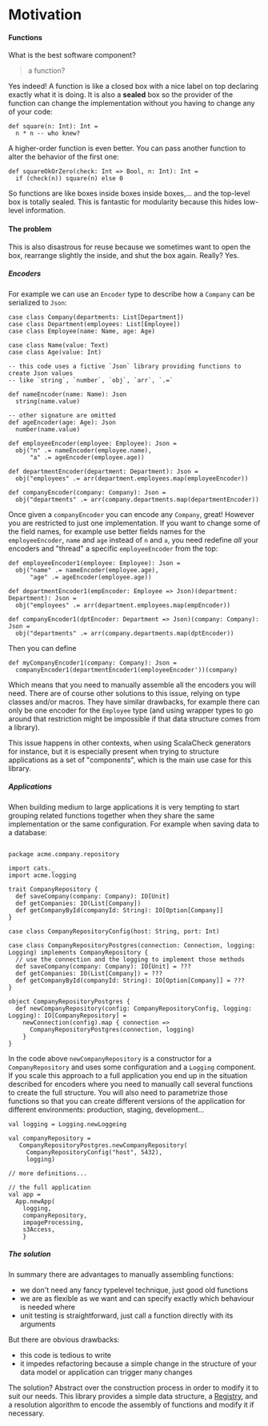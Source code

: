 # Motivation

#### Functions

What is the best software component?

> a function?

Yes indeed! A function is like a closed box with a nice label on top declaring exactly what it is doing. It is also a 
**sealed** box so the provider of the function can change the implementation without you having to change any of your code:

```
def square(n: Int): Int = 
  n * n -- who knew?
```

A higher-order function is even better. You can pass another function to alter the behavior of the first one:

```
def squareOkOrZero(check: Int => Bool, n: Int): Int =
  if (check(n)) square(n) else 0 
```

So functions are like boxes inside boxes inside boxes,... and the top-level box is totally sealed. This is fantastic 
for modularity because this hides low-level information.

#### The problem

This is also disastrous for reuse because we sometimes want to open the box, rearrange slightly the inside, and shut the 
box again. Really? Yes.

##### Encoders

For example we can use an `Encoder` type to describe how a `Company` can be serialized to `Json`:
```
case class Company(departments: List[Department])
case class Department(employees: List[Employee])
case class Employee(name: Name, age: Age)

case class Name(value: Text)
case class Age(value: Int)

-- this code uses a fictive `Json` library providing functions to create Json values
-- like `string`, `number`, `obj`, `arr`, `.=`

def nameEncoder(name: Name): Json
  string(name.value)

-- other signature are omitted
def ageEncoder(age: Age): Json
  number(name.value)

def employeeEncoder(employee: Employee): Json = 
  obj("n" .= nameEncoder(employee.name), 
      "a" .= ageEncoder(employee.age))
      
def departmentEncoder(department: Department): Json = 
  obj("employees" .= arr(department.employees.map(employeeEncoder))
  
def companyEncoder(company: Company): Json = 
  obj("departments" .= arr(company.departments.map(departmentEncoder))
```

Once given a `companyEncoder` you can encode any `Company`, great! However you are restricted to just one implementation. 
If you want to change some of the field names, for example use better fields names for the `employeeEncoder`, `name` and 
`age` instead of `n` and `a`, you need redefine *all* your encoders and "thread" a specific `employeeEncoder` from the top:
```
def employeeEncoder1(employee: Employee): Json =
  obj("name" .= nameEncoder(employee.age), 
      "age" .= ageEncoder(employee.age))

def departmentEncoder1(empEncoder: Employee => Json)(department: Department): Json =
  obj("employees" .= arr(department.employees.map(empEncoder))

def companyEncoder1(dptEncoder: Department => Json)(company: Company): Json =
  obj("departments" .= arr(company.departments.map(dptEncoder))
```

Then you can define
```
def myCompanyEncoder1(company: Company): Json =
  companyEncoder1(departmentEncoder1(employeeEncoder'))(company)
```
Which means that you need to manually assemble all the encoders you will need. There are of course other solutions to
 this issue, relying on type classes and/or macros. They have similar drawbacks, for example there can only be one encoder
for the `Employee` type (and using wrapper types to go around that restriction might be impossible if that data structure comes from a library).

This issue happens in other contexts, when using ScalaCheck generators for instance, but it is especially present when 
trying to structure applications as a set of "components", which is the main use case for this library.

##### Applications

When building medium to large applications it is very tempting to start grouping related functions together when they share 
the same implementation or the same configuration. For example when saving data to a database:
```

package acme.company.repository

import cats._
import acme.logging

trait CompanyRepository {
  def saveCompany(company: Company): IO[Unit]
  def getCompanies: IO(List[Company])
  def getCompanyById(companyId: String): IO[Option[Company]]
}

case class CompanyRepositoryConfig(host: String, port: Int)

case class CompanyRepositoryPostgres(connection: Connection, logging: Logging) implements CompanyRepository {
  // use the connection and the logging to implement those methods
  def saveCompany(company: Company): IO[Unit] = ???
  def getCompanies: IO(List[Company]) = ???
  def getCompanyById(companyId: String): IO[Option[Company]] = ???
}

object CompanyRepositoryPostgres {
  def newCompanyRepository(config: CompanyRepositoryConfig, logging: Logging): IO[CompanyRepository] =
    newConnection(config).map { connection =>
      CompanyRepositoryPostgres(connection, logging)
    } 
}

```

In the code above `newCompanyRepository` is a constructor for a `CompanyRepository` and uses some configuration and a `Logging` component.
 If you scale this approach to a full application you end up in the situation described for encoders where you need to
  manually call several functions to create the full structure. You will also need to parametrize those functions so that
   you can create different versions of the application for different environments: production, staging, development...

```
val logging = Logging.newLoggeing

val companyRepository =
   CompanyRepositoryPostgres.newCompanyRepository(
     CompanyRepositoryConfig("host", 5432),
     logging)

// more definitions...

// the full application
val app =
  App.newApp(
    logging,
    companyRepository,
    impageProcessing,
    s3Access,
    }
```

##### The solution

In summary there are advantages to manually assembling functions:

 - we don't need any fancy typelevel technique, just good old functions
 - we are as flexible as we want and can specify exactly which behaviour is needed where
 - unit testing is straightforward, just call a function directly with its arguments

But there are obvious drawbacks:

 - this code is tedious to write
 - it impedes refactoring because a simple change in the structure of your data model or application can trigger many changes

The solution? Abstract over the construction process in order to modify it to suit our needs. This library provides a 
simple data structure, a [Registry](./registry.md), and a resolution algorithm to encode the assembly of functions and modify it if necessary.